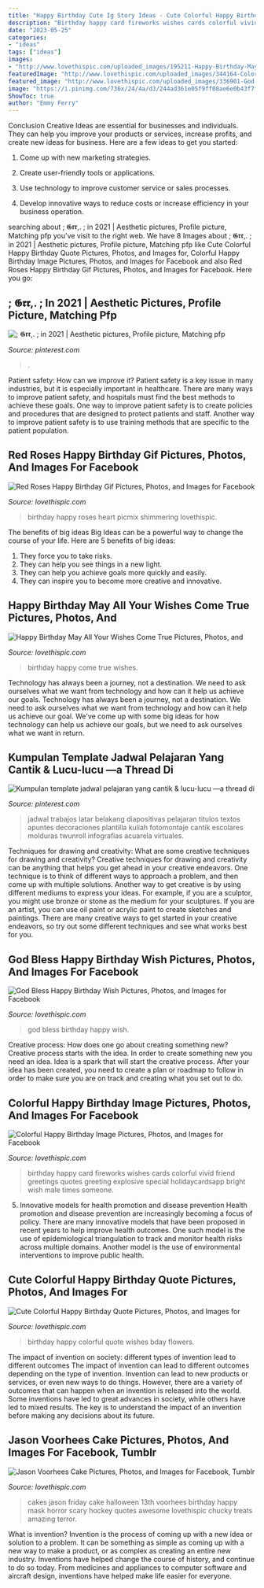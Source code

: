 ```yaml
---
title: "Happy Birthday Cute Ig Story Ideas - Cute Colorful Happy Birthday Quote Pictures, Photos, And Images For"
description: "Birthday happy card fireworks wishes cards colorful vivid friend greetings quotes greeting explosive special holidaycardsapp bright wish male times someone"
date: "2023-05-25"
categories:
- "ideas"
tags: ["ideas"]
images:
- "http://www.lovethispic.com/uploaded_images/195211-Happy-Birthday-May-All-Your-Wishes-Come-True.jpg"
featuredImage: "http://www.lovethispic.com/uploaded_images/344164-Colorful-Happy-Birthday-Image.jpg"
featured_image: "http://www.lovethispic.com/uploaded_images/336901-God-Bless-Happy-Birthday-Wish.jpg"
image: "https://i.pinimg.com/736x/24/4a/d3/244ad361e05f9ff08ae6e0b43f7f04ad.jpg"
ShowToc: true
author: "Emmy Ferry"
---
```



Conclusion
Creative Ideas are essential for businesses and individuals. They can help you improve your products or services, increase profits, and create new ideas for business. Here are a few ideas to get you started:
1. Come up with new marketing strategies.

2. Create user-friendly tools or applications.

3. Use technology to improve customer service or sales processes.

4. Develop innovative ways to reduce costs or increase efficiency in your business operation.

	

		
searching about ; 𝕲𝖗𝖗,. ; in 2021 | Aesthetic pictures, Profile picture, Matching pfp you've visit to the right web. We have 8 Images about ; 𝕲𝖗𝖗,. ; in 2021 | Aesthetic pictures, Profile picture, Matching pfp like Cute Colorful Happy Birthday Quote Pictures, Photos, and Images for, Colorful Happy Birthday Image Pictures, Photos, and Images for Facebook and also Red Roses Happy Birthday Gif Pictures, Photos, and Images for Facebook. Here you go:
		
    
## ; 𝕲𝖗𝖗,. ; In 2021 | Aesthetic Pictures, Profile Picture, Matching Pfp

<img loading=lazy src="https://i.pinimg.com/736x/24/4a/d3/244ad361e05f9ff08ae6e0b43f7f04ad.jpg" onerror="this.onerror=null;this.src='https://tse4.mm.bing.net/th?id=OIP.SeJq6RwxuJwwIsS43JQIOgAAAA&amp;pid=15.1';" alt="; 𝕲𝖗𝖗,. ; in 2021 | Aesthetic pictures, Profile picture, Matching pfp">

_Source: pinterest.com_

>. 

	

Patient safety: How can we improve it?
Patient safety is a key issue in many industries, but it is especially important in healthcare. There are many ways to improve patient safety, and hospitals must find the best methods to achieve these goals. One way to improve patient safety is to create policies and procedures that are designed to protect patients and staff. Another way to improve patient safety is to use training methods that are specific to the patient population.

    
## Red Roses Happy Birthday Gif Pictures, Photos, And Images For Facebook

<img loading=lazy src="http://www.lovethispic.com/uploaded_images/334639-Red-Roses-Happy-Birthday-Gif.gif" onerror="this.onerror=null;this.src='https://tse3.mm.bing.net/th?id=OIP.2r7Fh3qVSNAkGW8OMG8xNwAAAA&amp;pid=15.1';" alt="Red Roses Happy Birthday Gif Pictures, Photos, and Images for Facebook">

_Source: lovethispic.com_

>birthday happy roses heart picmix shimmering lovethispic. 

	

The benefits of big ideas
Big Ideas can be a powerful way to change the course of your life. Here are 5 benefits of big ideas:
1. They force you to take risks.
2. They can help you see things in a new light.
3. They can help you achieve goals more quickly and easily.
4. They can inspire you to become more creative and innovative.

    
## Happy Birthday May All Your Wishes Come True Pictures, Photos, And

<img loading=lazy src="http://www.lovethispic.com/uploaded_images/195211-Happy-Birthday-May-All-Your-Wishes-Come-True.jpg" onerror="this.onerror=null;this.src='https://tse3.mm.bing.net/th?id=OIP.TnfZDd2eNNIOxkDMrMLXvwHaLH&amp;pid=15.1';" alt="Happy Birthday May All Your Wishes Come True Pictures, Photos, and">

_Source: lovethispic.com_

>birthday happy come true wishes. 

	

Technology has always been a journey, not a destination. We need to ask ourselves what we want from technology and how can it help us achieve our goals.
Technology has always been a journey, not a destination. We need to ask ourselves what we want from technology and how can it help us achieve our goal. We've come up with some big ideas for how technology can help us achieve our goals, but we need to ask ourselves what we want in return.

    
## Kumpulan Template Jadwal Pelajaran Yang Cantik &amp; Lucu-lucu —a Thread Di

<img loading=lazy src="https://i.pinimg.com/736x/86/fb/5f/86fb5fdae8b177b38d8e743a960e446e.jpg" onerror="this.onerror=null;this.src='https://tse2.mm.bing.net/th?id=OIP.CeDLkSnuhcIWWNtP33KkXQHaNK&amp;pid=15.1';" alt="Kumpulan template jadwal pelajaran yang cantik &amp; lucu-lucu —a thread di">

_Source: pinterest.com_

>jadwal trabajos latar belakang diapositivas pelajaran titulos textos apuntes decoraciones plantilla kuliah fotomontaje cantik escolares molduras twunroll infografías acuarela virtuales. 

	

Techniques for drawing and creativity: What are some creative techniques for drawing and creativity?
Creative techniques for drawing and creativity can be anything that helps you get ahead in your creative endeavors. One technique is to think of different ways to approach a problem, and then come up with multiple solutions. Another way to get creative is by using different mediums to express your ideas. For example, if you are a sculptor, you might use bronze or stone as the medium for your sculptures. If you are an artist, you can use oil paint or acrylic paint to create sketches and paintings. There are many creative ways to get started in your creative endeavors, so try out some different techniques and see what works best for you.

    
## God Bless Happy Birthday Wish Pictures, Photos, And Images For Facebook

<img loading=lazy src="http://www.lovethispic.com/uploaded_images/336901-God-Bless-Happy-Birthday-Wish.jpg" onerror="this.onerror=null;this.src='https://tse4.mm.bing.net/th?id=OIP.j3iEZA80GHFvubnP1MnHpgHaLH&amp;pid=15.1';" alt="God Bless Happy Birthday Wish Pictures, Photos, and Images for Facebook">

_Source: lovethispic.com_

>god bless birthday happy wish. 

	

Creative process: How does one go about creating something new?
Creative process starts with the idea. In order to create something new you need an idea. Idea is a spark that will start the creative process. After your idea has been created, you need to create a plan or roadmap to follow in order to make sure you are on track and creating what you set out to do.

    
## Colorful Happy Birthday Image Pictures, Photos, And Images For Facebook

<img loading=lazy src="http://www.lovethispic.com/uploaded_images/344164-Colorful-Happy-Birthday-Image.jpg" onerror="this.onerror=null;this.src='https://tse1.mm.bing.net/th?id=OIP.LRb2ACAgKuU4hTOfjjeXBAAAAA&amp;pid=15.1';" alt="Colorful Happy Birthday Image Pictures, Photos, and Images for Facebook">

_Source: lovethispic.com_

>birthday happy card fireworks wishes cards colorful vivid friend greetings quotes greeting explosive special holidaycardsapp bright wish male times someone. 

	

5) Innovative models for health promotion and disease prevention
Health promotion and disease prevention are increasingly becoming a focus of policy. There are many innovative models that have been proposed in recent years to help improve health outcomes. One such model is the use of epidemiological triangulation to track and monitor health risks across multiple domains. Another model is the use of environmental interventions to improve public health.

    
## Cute Colorful Happy Birthday Quote Pictures, Photos, And Images For

<img loading=lazy src="http://www.lovethispic.com/uploaded_images/209539-Cute-Colorful-Happy-Birthday-Quote.jpg" onerror="this.onerror=null;this.src='https://tse3.mm.bing.net/th?id=OIP.IcnLV6wnZs56mdLVGqT3MgHaKq&amp;pid=15.1';" alt="Cute Colorful Happy Birthday Quote Pictures, Photos, and Images for">

_Source: lovethispic.com_

>birthday happy colorful quote wishes bday flowers. 

	

The impact of invention on society: different types of invention lead to different outcomes
The impact of invention can lead to different outcomes depending on the type of invention. Invention can lead to new products or services, or even new ways to do things. However, there are a variety of outcomes that can happen when an invention is released into the world. Some inventions have led to great advances in society, while others have led to mixed results. The key is to understand the impact of an invention before making any decisions about its future.

    
## Jason Voorhees Cake Pictures, Photos, And Images For Facebook, Tumblr

<img loading=lazy src="http://www.lovethispic.com/uploaded_images/161285-Jason-Voorhees-Cake.jpg" onerror="this.onerror=null;this.src='https://tse1.mm.bing.net/th?id=OIP.bk_LIhchbNpjj8NWDvZyiwHaHa&amp;pid=15.1';" alt="Jason Voorhees Cake Pictures, Photos, and Images for Facebook, Tumblr">

_Source: lovethispic.com_

>cakes jason friday cake halloween 13th voorhees birthday happy mask horror scary hockey quotes awesome lovethispic chucky treats amazing terror. 

	

What is invention?
Invention is the process of coming up with a new idea or solution to a problem. It can be something as simple as coming up with a new way to make a product, or as complex as creating an entire new industry. Inventions have helped change the course of history, and continue to do so today. From medicines and appliances to computer software and aircraft design, inventions have helped make life easier for everyone.

